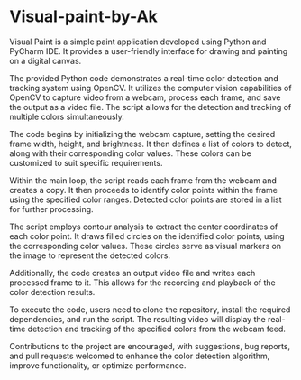 # Visual-paint-by-Ak
Visual Paint is a simple paint application developed using Python and PyCharm IDE. It provides a user-friendly interface for drawing and painting on a digital canvas.

The provided Python code demonstrates a real-time color detection and tracking system using OpenCV. It utilizes the computer vision capabilities of OpenCV to capture video from a webcam, process each frame, and save the output as a video file. The script allows for the detection and tracking of multiple colors simultaneously.

The code begins by initializing the webcam capture, setting the desired frame width, height, and brightness. It then defines a list of colors to detect, along with their corresponding color values. These colors can be customized to suit specific requirements.

Within the main loop, the script reads each frame from the webcam and creates a copy. It then proceeds to identify color points within the frame using the specified color ranges. Detected color points are stored in a list for further processing.

The script employs contour analysis to extract the center coordinates of each color point. It draws filled circles on the identified color points, using the corresponding color values. These circles serve as visual markers on the image to represent the detected colors.

Additionally, the code creates an output video file and writes each processed frame to it. This allows for the recording and playback of the color detection results.

To execute the code, users need to clone the repository, install the required dependencies, and run the script. The resulting video will display the real-time detection and tracking of the specified colors from the webcam feed.

Contributions to the project are encouraged, with suggestions, bug reports, and pull requests welcomed to enhance the color detection algorithm, improve functionality, or optimize performance.

